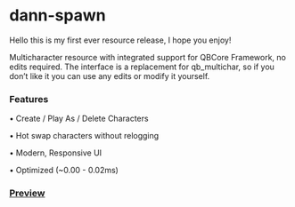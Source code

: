 # dann-spawn

Hello this is my first ever resource release, I hope you enjoy!

Multicharacter resource with integrated support for QBCore Framework, no edits required.
The interface is a replacement for qb_multichar, so if you don’t like it you can use any edits or modify it yourself.

### Features
• Create / Play As / Delete Characters

• Hot swap characters without relogging

• Modern, Responsive UI

• Optimized (~0.00 - 0.02ms)

### [Preview](https://www.youtube.com/watch?v=jnHiJG_axWc)
